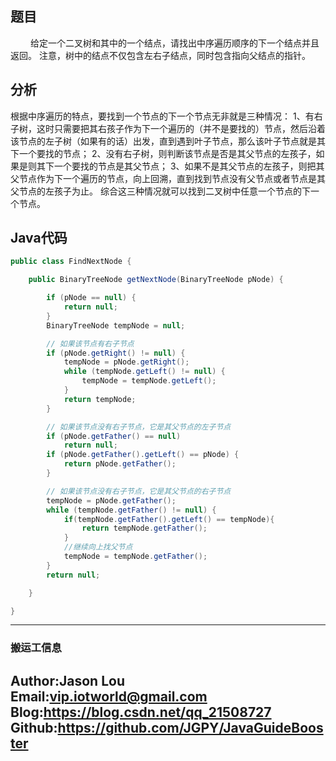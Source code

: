## 题目
&ensp;&ensp;&ensp;&ensp;
    给定一个二叉树和其中的一个结点，请找出中序遍历顺序的下一个结点并且返回。
注意，树中的结点不仅包含左右子结点，同时包含指向父结点的指针。

## 分析
根据中序遍历的特点，要找到一个节点的下一个节点无非就是三种情况： 
1、有右子树，这时只需要把其右孩子作为下一个遍历的（并不是要找的）节点，然后沿着该节点的左子树（如果有的话）出发，直到遇到叶子节点，那么该叶子节点就是其下一个要找的节点； 
2、没有右子树，则判断该节点是否是其父节点的左孩子，如果是则其下一个要找的节点是其父节点； 
3、如果不是其父节点的左孩子，则把其父节点作为下一个遍历的节点，向上回溯，直到找到节点没有父节点或者节点是其父节点的左孩子为止。 
综合这三种情况就可以找到二叉树中任意一个节点的下一个节点。


## Java代码
```java
public class FindNextNode {

    public BinaryTreeNode getNextNode(BinaryTreeNode pNode) {

        if (pNode == null) {
            return null;
        }
        BinaryTreeNode tempNode = null;

        // 如果该节点有右子节点
        if (pNode.getRight() != null) {
            tempNode = pNode.getRight();
            while (tempNode.getLeft() != null) {
                tempNode = tempNode.getLeft();
            }
            return tempNode;
        }

        // 如果该节点没有右子节点，它是其父节点的左子节点
        if (pNode.getFather() == null)
            return null;
        if (pNode.getFather().getLeft() == pNode) {
            return pNode.getFather();
        }

        // 如果该节点没有右子节点，它是其父节点的右子节点
        tempNode = pNode.getFather();
        while (tempNode.getFather() != null) {
            if(tempNode.getFather().getLeft() == tempNode){
                return tempNode.getFather();
            }
            //继续向上找父节点
            tempNode = tempNode.getFather();
        }
        return null;

    }

}
```



---
### 搬运工信息
Author:Jason Lou <br>
Email:vip.iotworld@gmail.com <br>
Blog:https://blog.csdn.net/qq_21508727 <br>
Github:https://github.com/JGPY/JavaGuideBooster <br>
---